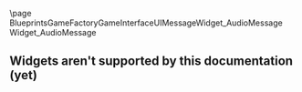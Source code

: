 \page BlueprintsGameFactoryGameInterfaceUIMessageWidget_AudioMessage Widget_AudioMessage
## Widgets aren't supported by this documentation (yet)
